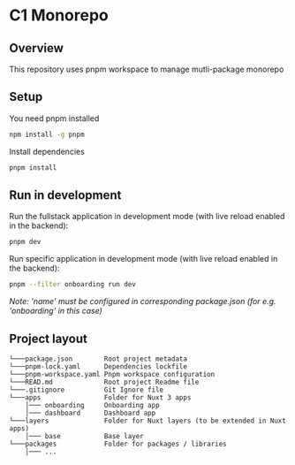 # C1 Monorepo

## Overview
This repository uses pnpm workspace to manage mutli-package monorepo


## Setup
You need pnpm installed
```bash
npm install -g pnpm
```
Install dependencies
```bash
pnpm install
```
## Run in development

Run the fullstack application in development mode (with live reload enabled in the backend):

```bash
pnpm dev
```
Run specific application in development mode (with live reload enabled in the backend):

```bash
pnpm --filter onboarding run dev
```
*Note: 'name' must be configured in corresponding package.json (for e.g. 'onboarding' in this case)*

## Project layout

```
└───package.json        Root project metadata
└───pnpm-lock.yaml      Dependencies lockfile
└───pnpm-workspace.yaml Pnpm workspace configuration
└───READ.md             Root project Readme file
└───.gitignore          Git Ignore file
└───apps                Folder for Nuxt 3 apps
    │─── onboarding     Onboarding app
    │─── dashboard      Dashboard app
└───layers              Folder for Nuxt layers (to be extended in Nuxt apps)
    │─── base           Base layer
└───packages            Folder for packages / libraries
    │─── ...
```